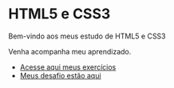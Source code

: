 # HTML5 e CSS3
 Bem-vindo aos meus estudo de HTML5 e CSS3

Venha acompanha meu aprendizado.

* [Acesse aqui meus exercícios](https://igorcesargo.github.io/hmtl-css/exercicios/)
* [Meus desafio estão aqui](https://igorcesargo.github.io/html-css/desafios/)
